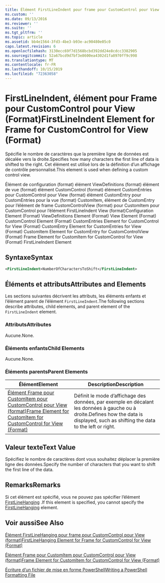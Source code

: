 ```yaml
---
title: Élément FirstLineIndent pour frame pour CustomControl pour View (format) | Microsoft Docs
ms.custom: ''
ms.date: 09/13/2016
ms.reviewer: ''
ms.suite: ''
ms.tgt_pltfrm: ''
ms.topic: article
ms.assetid: bb4e1564-3fd3-4be3-b93e-ac90480e05c0
caps.latest.revision: 6
ms.openlocfilehash: 3130ecc69f7d1568bcbd392dd24e8cdcc3382905
ms.sourcegitcommit: 52a67bcd9d7bf3e8600ea4302d1fa8970ff9c998
ms.translationtype: MT
ms.contentlocale: fr-FR
ms.lasthandoff: 10/15/2019
ms.locfileid: "72363058"
---
```

# <a name="firstlineindent-element-for-frame-for-customcontrol-for-view-format"></a><span data-ttu-id="93534-102">FirstLineIndent, élément pour Frame pour CustomControl pour View (Format)</span><span class="sxs-lookup"><span data-stu-id="93534-102">FirstLineIndent Element for Frame for CustomControl for View (Format)</span></span>

<span data-ttu-id="93534-103">Spécifie le nombre de caractères que la première ligne de données est décalée vers la droite.</span><span class="sxs-lookup"><span data-stu-id="93534-103">Specifies how many characters the first line of data is shifted to the right.</span></span> <span data-ttu-id="93534-104">Cet élément est utilisé lors de la définition d’un affichage de contrôle personnalisé.</span><span class="sxs-lookup"><span data-stu-id="93534-104">This element is used when defining a custom control view.</span></span>

<span data-ttu-id="93534-105">Élément de configuration (format) élément ViewDefinitions (format) élément de vue (format) élément CustomControl (format) élément CustomEntries pour CustomControl pour View (format) élément CustomEntry pour CustomEntries pour la vue (format) CustomItem, élément de CustomEntry pour l’élément de frame CustomControlView (format) pour CustomItem pour CustomControl pour l’élément FirstLineIndent View (format)</span><span class="sxs-lookup"><span data-stu-id="93534-105">Configuration Element (Format) ViewDefinitions Element (Format) View Element (Format) CustomControl Element (Format) CustomEntries Element for CustomControl for View (Format) CustomEntry Element for CustomEntries for View (Format) CustomItem Element for CustomEntry for CustomControlView (Format) Frame Element for CustomItem for CustomControl for View (Format) FirstLineIndent Element</span></span>

## <a name="syntax"></a><span data-ttu-id="93534-106">Syntaxe</span><span class="sxs-lookup"><span data-stu-id="93534-106">Syntax</span></span>

```xml
<FirstLineIndent>NumberOfCharactersToShift</FirstLineIndent>
```

## <a name="attributes-and-elements"></a><span data-ttu-id="93534-107">Éléments et attributs</span><span class="sxs-lookup"><span data-stu-id="93534-107">Attributes and Elements</span></span>

<span data-ttu-id="93534-108">Les sections suivantes décrivent les attributs, les éléments enfants et l’élément parent de l’élément `FirstLineIndent`.</span><span class="sxs-lookup"><span data-stu-id="93534-108">The following sections describe attributes, child elements, and parent element of the `FirstLineIndent` element.</span></span>

### <a name="attributes"></a><span data-ttu-id="93534-109">Attributs</span><span class="sxs-lookup"><span data-stu-id="93534-109">Attributes</span></span>

<span data-ttu-id="93534-110">Aucune.</span><span class="sxs-lookup"><span data-stu-id="93534-110">None.</span></span>

### <a name="child-elements"></a><span data-ttu-id="93534-111">Éléments enfants</span><span class="sxs-lookup"><span data-stu-id="93534-111">Child Elements</span></span>

<span data-ttu-id="93534-112">Aucune.</span><span class="sxs-lookup"><span data-stu-id="93534-112">None.</span></span>

### <a name="parent-elements"></a><span data-ttu-id="93534-113">Éléments parents</span><span class="sxs-lookup"><span data-stu-id="93534-113">Parent Elements</span></span>

|<span data-ttu-id="93534-114">Élément</span><span class="sxs-lookup"><span data-stu-id="93534-114">Element</span></span>|<span data-ttu-id="93534-115">Description</span><span class="sxs-lookup"><span data-stu-id="93534-115">Description</span></span>|
|-------------|-----------------|
|[<span data-ttu-id="93534-116">Élément Frame pour CustomItem pour CustomControl pour View (format)</span><span class="sxs-lookup"><span data-stu-id="93534-116">Frame Element for CustomItem for CustomControl for View (Format)</span></span>](./frame-element-for-customitem-for-customcontrol-for-view-format.md)|<span data-ttu-id="93534-117">Définit le mode d’affichage des données, par exemple en décalant les données à gauche ou à droite.</span><span class="sxs-lookup"><span data-stu-id="93534-117">Defines how the data is displayed, such as shifting the data to the left or right.</span></span>|

## <a name="text-value"></a><span data-ttu-id="93534-118">Valeur texte</span><span class="sxs-lookup"><span data-stu-id="93534-118">Text Value</span></span>

<span data-ttu-id="93534-119">Spécifiez le nombre de caractères dont vous souhaitez déplacer la première ligne des données.</span><span class="sxs-lookup"><span data-stu-id="93534-119">Specify the number of characters that you want to shift the first line of the data.</span></span>

## <a name="remarks"></a><span data-ttu-id="93534-120">Remarks</span><span class="sxs-lookup"><span data-stu-id="93534-120">Remarks</span></span>

<span data-ttu-id="93534-121">Si cet élément est spécifié, vous ne pouvez pas spécifier l’élément [FirstLineHanging](./firstlinehanging-element-for-frame-for-customcontrol-for-view-format.md) .</span><span class="sxs-lookup"><span data-stu-id="93534-121">If this element is specified, you cannot specify the [FirstLineHanging](./firstlinehanging-element-for-frame-for-customcontrol-for-view-format.md) element.</span></span>

## <a name="see-also"></a><span data-ttu-id="93534-122">Voir aussi</span><span class="sxs-lookup"><span data-stu-id="93534-122">See Also</span></span>

[<span data-ttu-id="93534-123">Élément FirstLineHanging pour frame pour CustomControl pour View (format)</span><span class="sxs-lookup"><span data-stu-id="93534-123">FirstLineHanging Element for Frame for CustomControl for View (Format)</span></span>](./firstlinehanging-element-for-frame-for-customcontrol-for-view-format.md)

[<span data-ttu-id="93534-124">Élément Frame pour CustomItem pour CustomControl pour View (format)</span><span class="sxs-lookup"><span data-stu-id="93534-124">Frame Element for CustomItem for CustomControl for View (Format)</span></span>](./frame-element-for-customitem-for-customcontrol-for-view-format.md)

[<span data-ttu-id="93534-125">Écriture d’un fichier de mise en forme PowerShell</span><span class="sxs-lookup"><span data-stu-id="93534-125">Writing a PowerShell Formatting File</span></span>](./writing-a-powershell-formatting-file.md)
